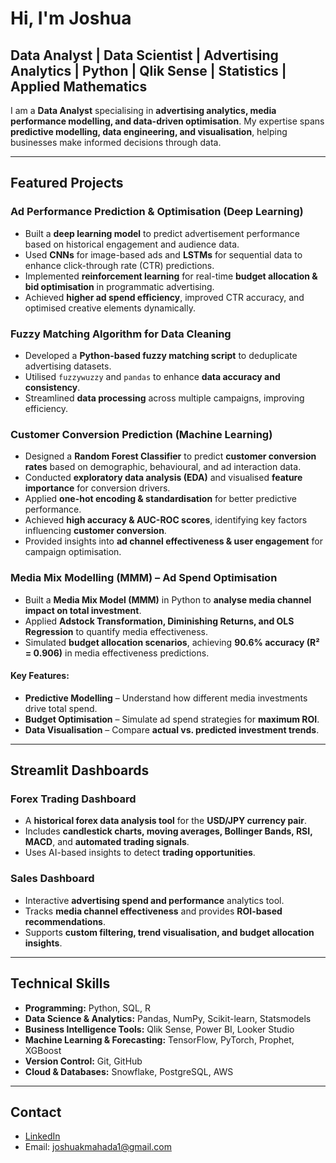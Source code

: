 # Hi, I'm Joshua

## Data Analyst | Data Scientist | Advertising Analytics | Python | Qlik Sense | Statistics | Applied Mathematics

I am a **Data Analyst** specialising in **advertising analytics, media performance modelling, and data-driven optimisation**. My expertise spans **predictive modelling, data engineering, and visualisation**, helping businesses make informed decisions through data.

---
## Featured Projects

### Ad Performance Prediction & Optimisation (Deep Learning)
- Built a **deep learning model** to predict advertisement performance based on historical engagement and audience data.
- Used **CNNs** for image-based ads and **LSTMs** for sequential data to enhance click-through rate (CTR) predictions.
- Implemented **reinforcement learning** for real-time **budget allocation & bid optimisation** in programmatic advertising.
- Achieved **higher ad spend efficiency**, improved CTR accuracy, and optimised creative elements dynamically.

### Fuzzy Matching Algorithm for Data Cleaning
- Developed a **Python-based fuzzy matching script** to deduplicate advertising datasets.
- Utilised `fuzzywuzzy` and `pandas` to enhance **data accuracy and consistency**.
- Streamlined **data processing** across multiple campaigns, improving efficiency.

### Customer Conversion Prediction (Machine Learning)  
- Designed a **Random Forest Classifier** to predict **customer conversion rates** based on demographic, behavioural, and ad interaction data.  
- Conducted **exploratory data analysis (EDA)** and visualised **feature importance** for conversion drivers.  
- Applied **one-hot encoding & standardisation** for better predictive performance.  
- Achieved **high accuracy & AUC-ROC scores**, identifying key factors influencing **customer conversion**.
- Provided insights into **ad channel effectiveness & user engagement** for campaign optimisation.

### Media Mix Modelling (MMM) – Ad Spend Optimisation
- Built a **Media Mix Model (MMM)** in Python to **analyse media channel impact on total investment**.
- Applied **Adstock Transformation, Diminishing Returns, and OLS Regression** to quantify media effectiveness.
- Simulated **budget allocation scenarios**, achieving **90.6% accuracy (R² = 0.906)** in media effectiveness predictions.

#### Key Features:
- **Predictive Modelling** – Understand how different media investments drive total spend.
- **Budget Optimisation** – Simulate ad spend strategies for **maximum ROI**.
- **Data Visualisation** – Compare **actual vs. predicted investment trends**.

---
## Streamlit Dashboards

### Forex Trading Dashboard
- A **historical forex data analysis tool** for the **USD/JPY currency pair**.
- Includes **candlestick charts, moving averages, Bollinger Bands, RSI, MACD**, and **automated trading signals**.
- Uses AI-based insights to detect **trading opportunities**.

### Sales Dashboard
- Interactive **advertising spend and performance** analytics tool.
- Tracks **media channel effectiveness** and provides **ROI-based recommendations**.
- Supports **custom filtering, trend visualisation, and budget allocation insights**.


---
## Technical Skills
- **Programming:** Python, SQL, R
- **Data Science & Analytics:** Pandas, NumPy, Scikit-learn, Statsmodels
- **Business Intelligence Tools:** Qlik Sense, Power BI, Looker Studio
- **Machine Learning & Forecasting:** TensorFlow, PyTorch, Prophet, XGBoost
- **Version Control:** Git, GitHub
- **Cloud & Databases:** Snowflake, PostgreSQL, AWS

---
## Contact
- [LinkedIn](https://www.linkedin.com/in/joshua-mahada/)
- Email: joshuakmahada1@gmail.com

